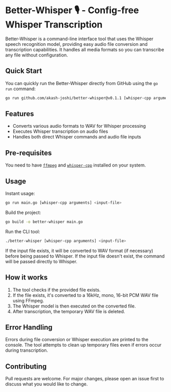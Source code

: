 # Better-Whisper 🎙️ - Config-free Whisper Transcription

Better-Whisper is a command-line interface tool that uses the Whisper speech recognition model, providing easy audio file conversion and transcription capabilities. It handles all media formats so you can transcribe any file without configuration.

## Quick Start

You can quickly run the Better-Whisper directly from GitHub using the `go run` command:

```sh
go run github.com/akash-joshi/better-whisper@v0.1.1 [whisper-cpp arguments] <input-file>
```

## Features

- Converts various audio formats to WAV for Whisper processing
- Executes Whisper transcription on audio files
- Handles both direct Whisper commands and audio file inputs

## Pre-requisites

You need to have [`ffmpeg`](https://formulae.brew.sh/formula/ffmpeg) and [`whisper-cpp`](https://formulae.brew.sh/formula/whisper-cpp) installed on your system.

## Usage

Instant usage:

```sh
go run main.go [whisper-cpp arguments] <input-file>
```

Build the project:

```sh
go build -o better-whisper main.go
```

Run the CLI tool:

```sh
./better-whisper [whisper-cpp arguments] <input-file>
```

If the input file exists, it will be converted to WAV format (if necessary) before being passed to Whisper. If the input file doesn't exist, the command will be passed directly to Whisper.

## How it works

1. The tool checks if the provided file exists.
2. If the file exists, it's converted to a 16kHz, mono, 16-bit PCM WAV file using FFmpeg.
3. The Whisper model is then executed on the converted file.
4. After transcription, the temporary WAV file is deleted.

## Error Handling

Errors during file conversion or Whisper execution are printed to the console. The tool attempts to clean up temporary files even if errors occur during transcription.

## Contributing

Pull requests are welcome. For major changes, please open an issue first to discuss what you would like to change.